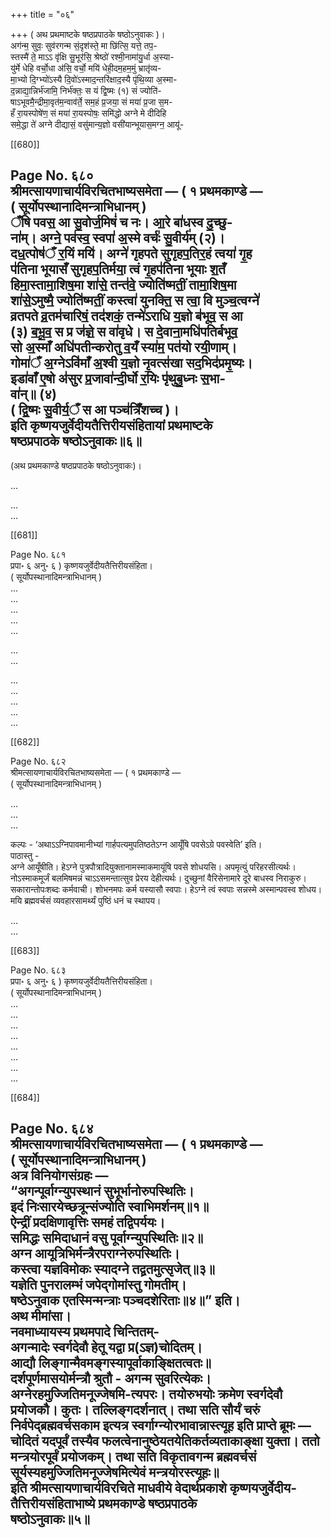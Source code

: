 +++
title = "०६"

+++
( अथ प्रथमाष्टके षष्ठप्रपाठके षष्ठोऽनुवाकः )।  
अग॑न्म॒ सुवः॒ सुव॑रगन्म सं॒दृश॑स्ते॒ मा छि॑त्सि॒ यत्ते॒ तप॒-  
स्तस्मै॑ ते॒ माऽऽ वृ॑क्षि सु॒भूर॑सि॒ श्रेष्ठो॑ रश्‍मी॒नामा॑यु॒र्धा अ॒स्या-  
यु॑र्मे धेहि वर्चो॒धा अ॑सि॒ वर्चो॒ मयि॑ धेही॒दम॒हम॒मुं भ्रातृ॑व्य-  
मा॒भ्यो दि॒ग्भ्यो॑ऽस्यै दि॒वो॑ऽस्माद॒न्तरि॑क्षाद॒स्यै पृ॑थि॒व्या अ॒स्मा-  
द॒न्नाद्या॒न्निर्भ॑जामि॒ निर्भ॑क्तः॒ स यं द्वि॒ष्मः (१) सं ज्योति॑-  
षाऽभूवमै॒न्द्रीमा॒वृत॑म॒न्वाव॑र्ते॒ सम॒हं प्र॒जया॒ सं मया॑ प्र॒जा स॒म-  
हँ रा॒यस्पोषे॑ण॒ सं मया॑ रा॒यस्पोषः॒ समि॑द्धो अग्ने मे दीदिहि  
समे॒द्धा ते॑ अग्ने दीद्यासं॒ वसु॑मान्य॒ज्ञो वसी॑यान्भूयास॒मग्न॒ आयू॑-

[[680]]

Page No. ६८०  
श्रीमत्सायणाचार्यविरचितभाष्यसमेता — ( १ प्रथमकाण्डे —  
( सूर्योपस्थानादिमन्त्राभिधानम् )  
ँषि पवस॒ आ सु॒वोर्ज॒मिषं॑ च नः। आ॒रे बा॑धस्व दु॒च्छु-  
ना॑म्। अग्ने॒ पव॑स्व॒ स्वपा॑ अ॒स्मे वर्चः॑ सु॒वीर्य॑म् (२)।  
दध॒त्पोष॑ँ र॒यिं मयि॑। अग्ने॑ गृहपते सुगृहप॒तिर॒हं त्वया॑ गृ॒ह  
प॑तिना भूयासँ सुगृहप॒तिर्मया॒ त्वं गृ॒हप॑तिना भूयाः श॒तँ  
हिमा॒स्तामा॒शिष॒मा शा॑से॒ तन्त॑वे॒ ज्योति॑ष्मतीं॒ तामा॒शिष॒मा  
शा॑से॒ऽमुष्मै॒ ज्योति॑ष्मतीं॒ कस्त्वा॑ युनक्ति॒ स त्वा॒ वि मुञ्च॒त्वग्ने॑  
व्रतपते व्र॒तम॑चारिषं॒ तद॑शकं॒ तन्मे॑ऽराधि य॒ज्ञो ब॑भूव॒ स आ  
(३) ब॒भू॒व॒ स प्र ज॑ज्ञे॒ स वा॑वृधे। स दे॒वाना॒मधि॑पतिर्बभूव॒  
सो अ॒स्माँ अधि॑पतीन्करोतु व॒यँ स्या॑म॒ पत॑यो रयी॒णाम्।  
गोमा॑ँ अ॒ग्नेऽवि॑माँ अ॒श्वी य॒ज्ञो नृ॒वत्स॑खा सद॒भिद॑प्रमृ॒ष्यः।  
इडा॑वाँ ए॒षो अ॑सुर प्र॒जावा॑न्दी॒र्घो र॒यिः पृ॑थुबु॒ध्नः स॒भा-  
वा॑न्॥ (४)  
( द्वि॒ष्मः सु॒वीर्य॒ँ स आ पञ्च॑त्रिँशच्च )।  
इति कृष्णयजुर्वेदीयतैत्तिरीयसंहितायां प्रथमाष्टके  
षष्ठप्रपाठके षष्ठोऽनुवाकः॥६॥
--------  
(अथ प्रथमकाण्डे षष्ठप्रपाठके षष्ठोऽनुवाकः)।  

...  

...  
...

[[681]]

Page No. ६८१  
प्रपा॰ ६ अनु॰ ६ ) कृष्णयजुर्वेदीयतैत्तिरीयसंहिता।  
( सूर्योपस्थानादिमन्त्राभिधानम् )  
...  
...  
...  
...   
...  

...   
...  

...  
...  
...  
...  
...  

[[682]]

Page No. ६८२  
श्रीमत्सायणाचार्यविरचितभाष्यसमेता — ( १ प्रथमकाण्डे —  
( सूर्योपस्थानादिमन्त्राभिधानम् )  

...  
...  
...  

कल्पः - ‘अथाऽऽग्निपावमानीभ्यां गार्हपत्यमुपतिष्ठतेऽग्न आयूँषि पवसेऽग्रे पवस्वेति’ इति।  
पाठास्तु -  
अग्ने आयूँषीति। हेऽग्ने पुत्रपौत्रादियुक्तानामस्माकमायूंषि पवसे शोधयसि। अपमृत्युं परिहरसीत्यर्थः। नोऽस्माकमूर्जं बलमिषमन्नं चाऽऽसमन्तात्सुव प्रेरय देहीत्यर्थः। दुच्छुनां वैरिसेनामारे दूरे बाधस्व निराकुरु। सकारान्तोपःशब्दः कर्मवाची। शोभनमपः कर्म यस्यासौ स्वपाः। हेऽग्ने त्वं स्वपाः सन्नस्मे अस्मान्पवस्व शोधय। मयि ब्रह्मवर्चसं व्यवहारसामर्थ्यं पुष्ठिं धनं च स्थापय।  


...  
...  

[[683]]

Page No. ६८३  
प्रपा॰ ६ अनु॰ ६ ) कृष्णयजुर्वेदीयतैत्तिरीयसंहिता।  
( सूर्योपस्थानादिमन्त्राभिधानम् )  
...  
...  
...  
...  
...  
...  
...  
...  

[[684]]

Page No. ६८४  
श्रीमत्सायणाचार्यविरचितभाष्यसमेता — ( १ प्रथमकाण्डे —  
( सूर्योपस्थानादिमन्त्राभिधानम् )  
अत्र विनियोगसंग्रहः —  
“अगन्पूर्वाग्न्युपस्थानं सुभूर्भानोरुपस्थितिः।  
इदं निःसारयेच्छत्रून्संज्योति स्वाभिमर्शनम्॥१॥  
ऐन्द्रीं प्रदक्षिणावृत्तिः समहं तद्विपर्ययः।  
समिद्धः समिदाधानं वसु पूर्वाग्न्युपस्थितिः॥२॥  
अग्न आयूत्रिभिर्मन्त्रैरपराग्नेरुपस्थितिः।  
कस्त्वा यज्ञविमोकः स्यादग्ने तद्व्रतमुत्सृजेत्॥३॥  
यज्ञेति पुनरालम्भं जपेद्गोमांस्तु गोमतीम्।  
षष्ठेऽनुवाक एतस्मिन्मन्त्राः पञ्चदशेरिताः॥४॥” इति।  
अथ मीमांसा।  
नवमाध्यायस्य प्रथमपादे चिन्तितम्-  
अगन्मादेः स्वर्गदेवौ हेतू यद्वा प्र(ऽज्ञ)चोदितम्।  
आद्यौ लिङ्गान्मैवमङ्गस्यापूर्वाकाङ्क्षितत्वतः॥  
दर्शपूर्णमासयोर्मन्त्रौ श्रुतौ - अगन्म सुवरित्येकः। अग्नेरहमुज्जितिमनूज्जेषमि-त्यपरः। तयोरुभयोः क्रमेण स्वर्गदेवौ प्रयोजकौ। कुतः। तल्लिङ्गदर्शनात्। तथा सति सौर्यं चरुं निर्वपेद्ब्रह्मवर्चसकाम इत्यत्र स्वर्गाग्न्योरभावान्नास्त्यूह इति प्राप्ते ब्रूमः — चोदितं यदपूर्वं तस्यैव फलत्वेनानुष्ठेयतयेतिकर्तव्यताकाङ्क्षा युक्ता। ततो मन्त्रयोरपूर्वं प्रयोजकम्। तथा सति विकृतावगन्म ब्रह्मवर्चसं सूर्यस्यहमुज्जितिमनूज्जेषमित्येवं मन्त्रयोरस्त्यूहः॥  
इति श्रीमत्सायणाचार्यविरचिते माधवीये वेदार्थप्रकाशे कृष्णयजुर्वेदीय-तैत्तिरीयसंहिताभाष्ये प्रथमकाण्डे षष्ठप्रपाठके  
षष्ठोऽनुवाकः॥५॥
-----  
